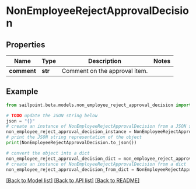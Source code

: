# NonEmployeeRejectApprovalDecision


## Properties

Name | Type | Description | Notes
------------ | ------------- | ------------- | -------------
**comment** | **str** | Comment on the approval item. | 

## Example

```python
from sailpoint.beta.models.non_employee_reject_approval_decision import NonEmployeeRejectApprovalDecision

# TODO update the JSON string below
json = "{}"
# create an instance of NonEmployeeRejectApprovalDecision from a JSON string
non_employee_reject_approval_decision_instance = NonEmployeeRejectApprovalDecision.from_json(json)
# print the JSON string representation of the object
print(NonEmployeeRejectApprovalDecision.to_json())

# convert the object into a dict
non_employee_reject_approval_decision_dict = non_employee_reject_approval_decision_instance.to_dict()
# create an instance of NonEmployeeRejectApprovalDecision from a dict
non_employee_reject_approval_decision_from_dict = NonEmployeeRejectApprovalDecision.from_dict(non_employee_reject_approval_decision_dict)
```
[[Back to Model list]](../README.md#documentation-for-models) [[Back to API list]](../README.md#documentation-for-api-endpoints) [[Back to README]](../README.md)


